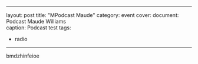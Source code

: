 
---
layout: post
title: "MPodcast Maude"
category: event
cover:
  document: Podcast Maude Williams  
  caption: Podcast test
tags:
  - radio
---

bmdzhinfeioe
